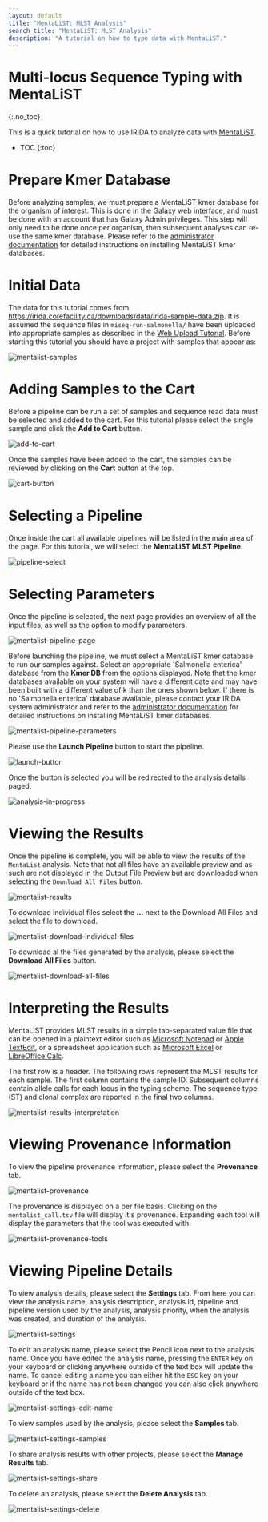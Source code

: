 ```yaml
---
layout: default
title: "MentaLiST: MLST Analysis"
search_title: "MentaLiST: MLST Analysis"
description: "A tutorial on how to type data with MentaLiST."
---
```


Multi-locus Sequence Typing with MentaLiST
==========================================
{:.no_toc}

This is a quick tutorial on how to use IRIDA to analyze data with [MentaLiST][mentalist-github].

* TOC
{:toc}

Prepare Kmer Database
=====================
Before analyzing samples, we must prepare a MentaLiST kmer database for the organism of interest. This is done in the Galaxy web interface, and must be done with an account that has Galaxy Admin privileges. This step will only need to be done once per organism, then subsequent analyses can re-use the same kmer database. Please refer to the [administrator documentation][mentalist-admin-docs] for detailed instructions on installing MentaLiST kmer databases.

Initial Data
============
The data for this tutorial comes from <https://irida.corefacility.ca/downloads/data/irida-sample-data.zip>. It is assumed the sequence files in `miseq-run-salmonella/` have been uploaded into appropriate samples as described in the [Web Upload Tutorial]. Before starting this tutorial you should have a project with samples that appear as:

![mentalist-samples]

Adding Samples to the Cart
==========================

Before a pipeline can be run a set of samples and sequence read data must be selected and added to the cart. For this tutorial please select the single sample and click the **Add to Cart** button.

![add-to-cart]

Once the samples have been added to the cart, the samples can be reviewed by clicking on the **Cart** button at the top.

![cart-button]

Selecting a Pipeline
====================

Once inside the cart all available pipelines will be listed in the main area of the page. For this tutorial, we will select the **MentaLiST MLST Pipeline**.

![pipeline-select]

Selecting Parameters
====================

Once the pipeline is selected, the next page provides an overview of all the input files, as well as the option to modify parameters.

![mentalist-pipeline-page]

Before launching the pipeline, we must select a MentaLiST kmer database to run our samples against. Select an appropriate 'Salmonella enterica' database from the **Kmer DB** from the options displayed. Note that the kmer databases available on your system will have a different date and may have been built with a different value of k than the ones shown below. If there is no 'Salmonella enterica' database available, please contact your IRIDA system administrator and refer to the [administrator documentation][mentalist-admin-docs] for detailed instructions on installing MentaLiST kmer databases.

![mentalist-pipeline-parameters]

Please use the **Launch Pipeline** button to start the pipeline.

![launch-button]

Once the button is selected you will be redirected to the analysis details paged.


![analysis-in-progress]

Viewing the Results
===================

Once the pipeline is complete, you will be able to view the results of the `MentaList` analysis. Note that not all files have an available preview and as such are not displayed in the Output File Preview but are downloaded when selecting the `Download All Files` button.

![mentalist-results][]

To download individual files select the **...** next to the Download All Files and select the file to download.

![mentalist-download-individual-files][]

To download al the files generated by the analysis, please select the **Download All Files** button.

![mentalist-download-all-files][]

Interpreting the Results
========================

MentaLiST provides MLST results in a simple tab-separated value file that can be opened in a plaintext editor such as [Microsoft Notepad][microsoft-notepad] or [Apple TextEdit][apple-textedit], or a spreadsheet application such as [Microsoft Excel][microsoft-excel] or [LibreOffice Calc][libreoffice-calc].

The first row is a header. The following rows represent the MLST results for each sample. The first column contains the sample ID. Subsequent columns contain allele calls for each locus in the typing scheme. The sequence type (ST) and clonal complex are reported in the final two columns.

![mentalist-results-interpretation]

Viewing Provenance Information
==============================

To view the pipeline provenance information, please select the **Provenance** tab.

![mentalist-provenance]

The provenance is displayed on a per file basis. Clicking on the `mentalist_call.tsv` file will display it's provenance. Expanding each tool will display the parameters that the tool was executed with.

![mentalist-provenance-tools]


Viewing Pipeline Details
========================

To view analysis details, please select the **Settings** tab. From here you can view the analysis name, analysis description, analysis id, pipeline and pipeline version used by the analysis, analysis priority, when the analysis was created, and duration of the analysis.

![mentalist-settings]

To edit an analysis name, please select the Pencil icon next to the analysis name. Once you have edited the analysis name, pressing the `ENTER` key on your keyboard or clicking anywhere outside of the text box will update the name. To cancel editing a name you can either hit the `ESC` key on your keyboard or if the name has not been changed you can also click anywhere outside of the text box.

![mentalist-settings-edit-name]

To view samples used by the analysis, please select the **Samples** tab.

![mentalist-settings-samples]

To share analysis results with other projects, please select the **Manage Results** tab.

![mentalist-settings-share]

To delete an analysis, please select the **Delete Analysis** tab.

![mentalist-settings-delete]


[add-to-cart]: images/add-to-cart.png
[analysis-in-progress]: images/analysis-in-progress.png
[apple-textedit]: https://en.wikipedia.org/wiki/TextEdit
[cart-button]: images/cart-button.png
[launch-button]: ../../../images/tutorials/common/pipelines/ready-to-launch-button.png
[libreoffice-calc]: https://www.libreoffice.org/discover/calc/
[mentalist-admin-docs]: ../../../administrator/galaxy/pipelines/mentalist
[mentalist-docs]: https://github.com/WGS-TB/MentaLiST/tree/mentalist_v0.1/docs
[mentalist-download-all-files]: images/mentalist-download-all-files.png
[mentalist-download-individual-files]: images/mentalist-download-individual-files.png
[mentalist-github]: https://github.com/WGS-TB/MentaLiST
[mentalist-paper]: http://mgen.microbiologyresearch.org/content/journal/mgen/10.1099/mgen.0.000146
[mentalist-pipeline-page]: images/mentalist-pipeline-page.png
[mentalist-pipeline-parameters]: images/mentalist-pipeline-parameters.png
[mentalist-provenance]: images/mentalist-provenance.png
[mentalist-provenance-tools]: images/mentalist-provenance-tools.png
[mentalist-results]: images/mentalist-results.png
[mentalist-results-interpretation]: images/mentalist-results-interpretation.png
[mentalist-samples]: images/mentalist-samples.png
[mentalist-settings]: images/mentalist-settings.png
[mentalist-settings-delete]: images/mentalist-settings-delete.png
[mentalist-settings-edit-name]: images/mentalist-settings-edit-name.png
[mentalist-settings-samples]: images/mentalist-settings-samples.png
[mentalist-settings-share]: images/mentalist-settings-share.png
[microsoft-excel]: https://products.office.com/en-ca/excel
[microsoft-notepad]: https://en.wikipedia.org/wiki/Microsoft_Notepad
[monitor-analyses]: images/monitor-analyses.png
[pipeline-launched]: images/pipeline-launched.png
[pipeline-select]: images/pipeline-select.png
[view-your-analyses]: images/view-your-analyses.png
[Web Upload Tutorial]: ../web-upload/